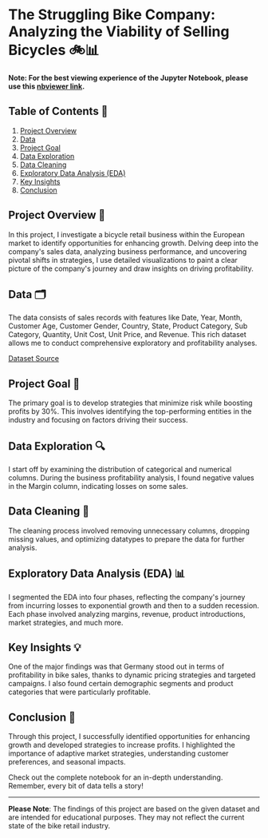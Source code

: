 # The Struggling Bike Company: Analyzing the Viability of Selling Bicycles 🚲📊

**Note: For the best viewing experience of the Jupyter Notebook, please use this [nbviewer link](https://nbviewer.org/github/FutureGoose/bike-store-analysis/blob/main/bike_store_analysis.ipynb).**

## Table of Contents 📘

1. [Project Overview](#Project-Overview-)
2. [Data](#Data-)
3. [Project Goal](#Project-Goal-)
4. [Data Exploration](#Data-Exploration-)
5. [Data Cleaning](#Data-Cleaning-)
6. [Exploratory Data Analysis (EDA)](#exploratory-data-analysis-eda-)
7. [Key Insights](#Key-Insights-)
8. [Conclusion](#Conclusion-)

## Project Overview 🚀

In this project, I investigate a bicycle retail business within the European market to identify opportunities for enhancing growth. Delving deep into the company's sales data, analyzing business performance, and uncovering pivotal shifts in strategies, I use detailed visualizations to paint a clear picture of the company's journey and draw insights on driving profitability.

## Data 🗂️

The data consists of sales records with features like Date, Year, Month, Customer Age, Customer Gender, Country, State, Product Category, Sub Category, Quantity, Unit Cost, Unit Price, and Revenue. This rich dataset allows me to conduct comprehensive exploratory and profitability analyses.

[Dataset Source](https://www.kaggle.com/datasets/thedevastator/analyzing-customer-spending-habits-to-improve-sa)

## Project Goal 🎯

The primary goal is to develop strategies that minimize risk while boosting profits by 30%. This involves identifying the top-performing entities in the industry and focusing on factors driving their success.

## Data Exploration 🔍

I start off by examining the distribution of categorical and numerical columns. During the business profitability analysis, I found negative values in the Margin column, indicating losses on some sales.

## Data Cleaning 🧹

The cleaning process involved removing unnecessary columns, dropping missing values, and optimizing datatypes to prepare the data for further analysis.

## Exploratory Data Analysis (EDA) 📊

I segmented the EDA into four phases, reflecting the company's journey from incurring losses to exponential growth and then to a sudden recession. Each phase involved analyzing margins, revenue, product introductions, market strategies, and much more.

## Key Insights 💡

One of the major findings was that Germany stood out in terms of profitability in bike sales, thanks to dynamic pricing strategies and targeted campaigns. I also found certain demographic segments and product categories that were particularly profitable.

## Conclusion 🏁

Through this project, I successfully identified opportunities for enhancing growth and developed strategies to increase profits. I highlighted the importance of adaptive market strategies, understanding customer preferences, and seasonal impacts.

Check out the complete notebook for an in-depth understanding. Remember, every bit of data tells a story!

---

**Please Note**: The findings of this project are based on the given dataset and are intended for educational purposes. They may not reflect the current state of the bike retail industry.
